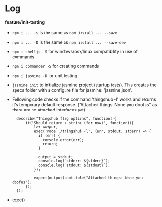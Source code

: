 # Log


#### feature/init-testing
* `npm i ... -S` is the same as `npm install ... --save`
* `npm i ... -D` is the same as `npm install ... --save-dev`
* `npm i shelljs -S` for windows/osx/linux compatibility in use of commands
* `npm i commander -S` for creating commands
* `npm i jasmine -D` for unit testing
* `jasmine init` to initialize jasmine project (startup tests). This creates the specs folder with a configure file for jasmine: 'jasmine.json'.
* Following code checks if the command 'thingshub -l' works and returns it's temporary default response. ("Attached things: None you doofus" as there are no attached interfaces yet) 


        describe("Thingshub flag options", function(){
            it('Should return a string (for now)', function(){
                let output;
                exec('node ./thingshub -l', (err, stdout, stderr) => {
                  if (err) {
                    console.error(err);
                    return;
                  }

                  output = stdout;
                  console.log(`stderr: ${stderr}`);
                  console.log(`stdout: ${stdout}`);
                });

                expect(output).not.toBe("Attached things: None you doofus");
            });
        });        

* exec()